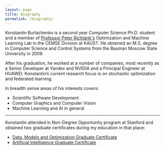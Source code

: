 ```yaml
---
layout: page
title: Biography
permalink: /biography/
---
```


Konstantin Burlachenko is a second year Computer Science Ph.D. student and a member of [Professor Peter Richtárik's](https://richtarik.org/) Optimization and Machine Learning Lab in the CEMSE Division at KAUST. 
He obtained an M.S. degree in Computer Science and Control Systems from the Bauman Moscow State University in 2009. 

After his graduation, he worked at a number of companies, most recently as a Senior Developer at Yandex and NVIDIA and a Principal Engineer at HUAWEI. 
Konstantin’s current research focus is on stochastic optimization and federated learning.

In breadth sense areas of his interests covers:

* Scientific Software Development
* Computer Graphics and Computer Vision
* Machine Learning and AI in general

---

Konstantin attended in Non-Degree Opportunity program at Stanford and obtained two graduate certificates during my education in that place:

* [Data, Models and Optimization Graduate Certificate](https://online.stanford.edu/programs/data-models-and-optimization-graduate-certificate)
* [Artificial Intelligence Graduate Certificate](https://online.stanford.edu/programs/artificial-intelligence-graduate-certificate)
